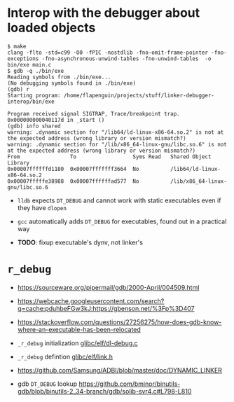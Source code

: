 # Interop with the debugger about loaded objects

```
$ make
clang -flto -std=c99 -O0 -fPIC -nostdlib -fno-omit-frame-pointer -fno-exceptions -fno-asynchronous-unwind-tables -fno-unwind-tables  -o bin/exe main.c
$ gdb -q ./bin/exe
Reading symbols from ./bin/exe...
(No debugging symbols found in ./bin/exe)
(gdb) r
Starting program: /home/flapenguin/projects/stuff/linker-debugger-interop/bin/exe

Program received signal SIGTRAP, Trace/breakpoint trap.
0x000000000040117d in _start ()
(gdb) info shared
warning: .dynamic section for "/lib64/ld-linux-x86-64.so.2" is not at the expected address (wrong library or version mismatch?)
warning: .dynamic section for "/lib/x86_64-linux-gnu/libc.so.6" is not at the expected address (wrong library or version mismatch?)
From                To                  Syms Read   Shared Object Library
0x00007ffffffd1180  0x00007fffffff3664  No          /lib64/ld-linux-x86-64.so.2
0x00007fffffe38988  0x00007ffffffad577  No          /lib/x86_64-linux-gnu/libc.so.6
```

- `lldb` expects `DT_DEBUG` and cannot work with static executables even if they have `dlopen`
- `gcc` automatically adds `DT_DEBUG` for executables, found out in a practical way

- **TODO**: fixup executable's dynv, not linker's

# `r_debug`
- https://sourceware.org/pipermail/gdb/2000-April/004509.html
- https://webcache.googleusercontent.com/search?q=cache:pduhbeFGw3kJ:https://gbenson.net/%3Fp%3D407
- https://stackoverflow.com/questions/27256275/how-does-gdb-know-where-an-executable-has-been-relocated
- `_r_debug` initialization [glibc/elf/dl-debug.c](https://code.woboq.org/userspace/glibc/elf/dl-debug.c.html#_r_debug)
- `_r_debug` defintion [glibc/elf/link.h](https://code.woboq.org/userspace/glibc/elf/link.h.html#r_debug)
- https://github.com/Samsung/ADBI/blob/master/doc/DYNAMIC_LINKER

- gdb `DT_DEBUG` lookup https://github.com/bminor/binutils-gdb/blob/binutils-2_34-branch/gdb/solib-svr4.c#L798-L810